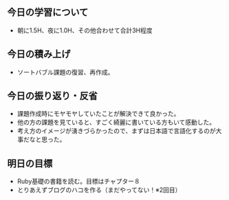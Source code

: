 ## 今日の学習について
- 朝に1.5H、夜に1.0H、その他合わせて合計3H程度
## 今日の積み上げ
- ソートバブル課題の復習、再作成。
## 今日の振り返り・反省
- 課題作成時にモヤモヤしていたことが解決できて良かった。
- 他の方の課題を見ていると、すごく綺麗に書いている方もいて感動した。
- 考え方のイメージが湧きづらかったので、まずは日本語で言語化するのが大事だなと思った。
## 明日の目標
- Ruby基礎の書籍を読む。目標はチャプター８
- とりあえずブログのハコを作る（まだやってない！※2回目）
